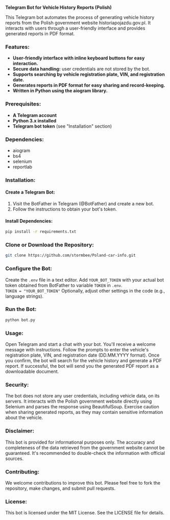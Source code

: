 **Telegram Bot for Vehicle History Reports (Polish)**

This Telegram bot automates the process of generating vehicle history reports from the Polish government website historiapojazdu.gov.pl. It interacts with users through a user-friendly interface and provides generated reports in PDF format.

### Features:

- **User-friendly interface with inline keyboard buttons for easy interaction.**
- **Secure data handling:** user credentials are not stored by the bot.
- **Supports searching by vehicle registration plate, VIN, and registration date.**
- **Generates reports in PDF format for easy sharing and record-keeping.**
- **Written in Python using the aiogram library.**

### Prerequisites:

- **A Telegram account**
- **Python 3.x installed**
- **Telegram bot token** (see "Installation" section)

### Dependencies:

- aiogram
- bs4
- selenium
- reportlab

### Installation:

#### Create a Telegram Bot:

1. Visit the BotFather in Telegram (@BotFather) and create a new bot.
2. Follow the instructions to obtain your bot's token.

#### Install Dependencies:

```bash
pip install -r requirements.txt
```
### Clone or Download the Repository:

```bash
git clone https://github.com/stormbee/Poland-car-info.git
```

### Configure the Bot:

Create the `.env` file in a text editor.
Add `YOUR_BOT_TOKEN` with your actual bot token obtained from BotFather to variable `TOKEN` in `.env`.  
`TOKEN = "YOUR_BOT_TOKEN"`
Optionally, adjust other settings in the code (e.g., language strings).

### Run the Bot:

```bash
python bot.py
```

### Usage:

Open Telegram and start a chat with your bot.
You'll receive a welcome message with instructions.
Follow the prompts to enter the vehicle's registration plate, VIN, and registration date (DD.MM.YYYY format).
Once you confirm, the bot will search for the vehicle history and generate a PDF report.
If successful, the bot will send you the generated PDF report as a downloadable document.

### Security:

The bot does not store any user credentials, including vehicle data, on its servers.
It interacts with the Polish government website directly using Selenium and parses the response using BeautifulSoup.
Exercise caution when sharing generated reports, as they may contain sensitive information about the vehicle.

### Disclaimer:

This bot is provided for informational purposes only. The accuracy and completeness of the data retrieved from the government website cannot be guaranteed. It's recommended to double-check the information with official sources.

### Contributing:

We welcome contributions to improve this bot. Please feel free to fork the repository, make changes, and submit pull requests.

### License:

This bot is licensed under the MIT License. See the LICENSE file for details.


